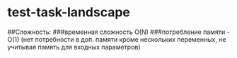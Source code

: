 # test-task-landscape

##Сложность:
###временная сложность O(N)
###потребление памяти - O(1)  (нет потребности в доп. памяти кроме нескольких переменных, не учитывая память для входных параметров)
